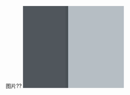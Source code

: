 图片??
![Image text](https://raw.githubusercontent.com/jincheng-921/img-folder/master/test/qqqqqqqq.png)